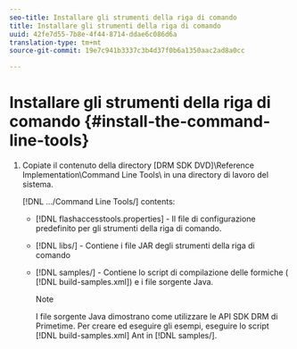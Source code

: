 ```yaml
---
seo-title: Installare gli strumenti della riga di comando
title: Installare gli strumenti della riga di comando
uuid: 42fe7d55-7b8e-4f44-8714-ddae6c086d6a
translation-type: tm+mt
source-git-commit: 19e7c941b3337c3b4d37f0b6a1350aac2ad8a0cc

---
```



# Installare gli strumenti della riga di comando {#install-the-command-line-tools}

1. Copiate il contenuto della directory [DRM SDK DVD]\Reference Implementation\Command Line Tools\ in una directory di lavoro del sistema.

   [!DNL .../Command Line Tools/] contents:

   * [!DNL flashaccesstools.properties] - Il file di configurazione predefinito per gli strumenti della riga di comando.
   * [!DNL libs/] - Contiene i file JAR degli strumenti della riga di comando
   * [!DNL samples/] - Contiene lo script di compilazione delle formiche ( [!DNL build-samples.xml]) e i file sorgente Java.

      >[!NOTE]
      >
      >I file sorgente Java dimostrano come utilizzare le API SDK DRM di Primetime. Per creare ed eseguire gli esempi, eseguire lo script [!DNL build-samples.xml] Ant in [!DNL samples/].